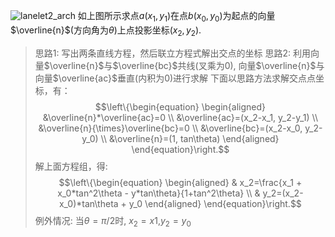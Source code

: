 ![lanelet2_arch](projet_point_coordinate.png)
如上图所示求点$a(x_1, y_1)$在点$b(x_0,y_0)$为起点的向量$\overline{n}$(方向角为$\theta$)上点投影坐标$(x_2, y_2)$.
> 思路1:  写出两条直线方程，然后联立方程式解出交点的坐标
> 思路2: 利用向量$\overline{n}$与$\overline{bc}$共线(叉乘为0), 向量$\overline{n}$与向量$\overline{ac}$垂直(内积为0)进行求解
下面以思路方法求解交点点坐标，有：
$$\left\{\begin{equation}
\begin{aligned}
 &\overline{n}*\overline{ac}=0 \\
 &\overline{ac}=(x_2-x_1, y_2-y_1) \\
 &\overline{n}{\times}\overline{bc}=0 \\
 &\overline{bc}=(x_2-x_0, y_2-y_0) \\
 &\overline{n}=(1, tan\theta)
\end{aligned}
\end{equation}\right.$$
解上面方程组，得:
$$\left\{\begin{equation}
\begin{aligned}
 & x_2=\frac{x_1 + x_0*tan^2\theta - y*tan\theta}{1+tan^2\theta} \\
 & y_2=(x_2-x_0)*tan\theta + y_0
\end{aligned}
\end{equation}\right.$$
> 例外情况: 当$\theta=\pi/2$时, $x_2=x1$,$y_2=y_0$